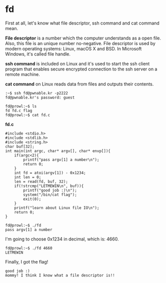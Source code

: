 # fd

First at all, let's know what file descriptor, ssh command and cat command mean. 

<p><strong>File descriptor</strong> is a number which the computer understands as a open file. Also, this file is an unique number no-negative. File descriptor is used by modern operating systems: Linux, macOS X and BSD. In Microsoft Windows, it's called file handle.</p>

<p><strong>ssh command</strong> is included on Linux and it's used to start the ssh client program that enables secure encrypted connection to the ssh server on a remote machine.</p>

<p><strong>cat command</strong> on Linux reads data from files and outputs their contents.</p>

```
:~$ ssh fd@pwnable.kr -p2222
fd@pwnable.kr's password: guest
```

```
fd@prowl:~$ ls
fd fd.c flag
fd@prowl:~$ cat fd.c
```

<strong>fd.c</strong>
```
#include <stdio.h>
#include <stdlib.h>
#include <string.h>
char buf[32];
int main(int argc, char* argv[], char* envp[]){
    if(argc<2){
        printf("pass argv[1] a number\n");
        return 0;
    }
    int fd = atoi(argv[1]) - 0x1234;
    int len = 0;
    len = read(fd, buf, 32);
    if(!strcmp("LETMEWIN\n", buf)){
        printf("good job :)\n");
        system("/bin/cat flag");
        exit(0);
    }
    printf("learn about Linux file IO\n");
    return 0;
}
```

```
fd@prowl:~$ ./fd
pass argv[1] a number
```

<p>I'm going to choose 0x1234 in decimal, which is: 4660.</p>

```
fd@prowl:~$ ./fd 4660
LETMEWIN
```

<p>Finally, I got the flag!</p>

```
good job :)
mommy! I think I know what a file descriptor is!!
```


